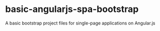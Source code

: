 basic-angularjs-spa-bootstrap
=============================

A basic bootstrap project files for single-page applications on Angular.js
